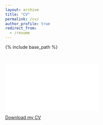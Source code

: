 ```yaml
---
layout: archive
title: "CV"
permalink: /cv/
author_profile: true
redirect_from:
  - /resume
---
```


{% include base_path %}
<p>&nbsp;</p>
<embed src="../files/CV_2022.pdf" type='application/pdf'>


[Download my CV](../files/CV_2022.pdf)
